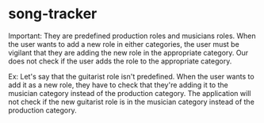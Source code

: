 # song-tracker

Important: 
They are predefined production roles and musicians roles. When the user wants to add a new role in either categories, the user must be vigilant that they are adding the new role in the appropriate category. Our does not check if the user adds the role to the appropriate category.

Ex: Let's say that the guitarist role isn't predefined. When the user wants to add it as a new role, they have to check that they're adding it to the musician category instead of the production category. The application will not check if the new guitarist role is in the musician category instead of the production category.